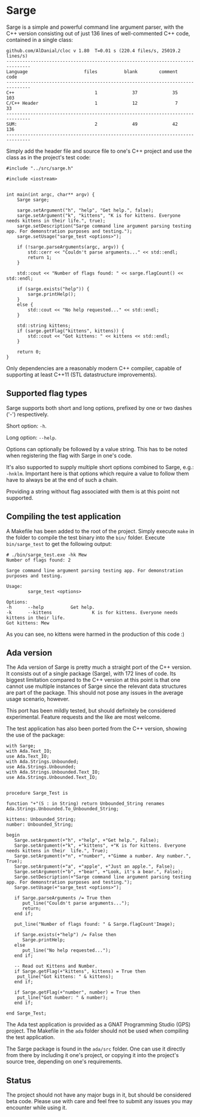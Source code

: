 # Sarge #

Sarge is a simple and powerful command line argument parser, with the C++ version consisting out of just 136 lines of well-commented C++ code, contained in a single class:


	github.com/AlDanial/cloc v 1.80  T=0.01 s (220.4 files/s, 25019.2 lines/s)
	-------------------------------------------------------------------------------
	Language                     files          blank        comment           code
	-------------------------------------------------------------------------------
	C++                              1             37             35            103
	C/C++ Header                     1             12              7             33
	-------------------------------------------------------------------------------
	SUM:                             2             49             42            136
	-------------------------------------------------------------------------------

 

Simply add the header file and source file to one's C++ project and use the class as in the project's test code:

    #include "../src/sarge.h"
	
	#include <iostream>
	
	
	int main(int argc, char** argv) {
		Sarge sarge;
		
		sarge.setArgument("h", "help", "Get help.", false);
		sarge.setArgument("k", "kittens", "K is for kittens. Everyone needs kittens in their life.", true);
		sarge.setDescription("Sarge command line argument parsing testing app. For demonstration purposes and testing.");
		sarge.setUsage("sarge_test <options>");
		
		if (!sarge.parseArguments(argc, argv)) {
			std::cerr << "Couldn't parse arguments..." << std::endl;
			return 1;
		}
		
		std::cout << "Number of flags found: " << sarge.flagCount() << std::endl;
		
		if (sarge.exists("help")) {
			sarge.printHelp();
		}
		else {
			std::cout << "No help requested..." << std::endl;
		}
		
		std::string kittens;
		if (sarge.getFlag("kittens", kittens)) {
			std::cout << "Got kittens: " << kittens << std::endl;
		}
		
		return 0;
	}

Only dependencies are a reasonably modern C++ compiler, capable of supporting at least C++11 (STL datastructure improvements).

## Supported flag types ##

Sarge supports both short and long options, prefixed by one or two dashes ('-') respectively.

Short option: `-h`.

Long option: `--help`.

Options can optionally be followed by a value string. This has to be noted when registering the flag with Sarge in one's code. 

It's also supported to supply multiple short options combined to Sarge, e.g.: `-hnklm`. Important here is that options which require a value to follow them have to always be at the end of such a chain.

Providing a string without flag associated with them is at this point not supported.

## Compiling the test application ##

A Makefile has been added to the root of the project. Simply execute `make` in the folder to compile the test binary into the `bin/` folder. Execute `bin/sarge_test` to get the following output:

	# ./bin/sarge_test.exe -hk Mew
	Number of flags found: 2
	
	Sarge command line argument parsing testing app. For demonstration purposes and testing.
	
	Usage:
	        sarge_test <options>
	
	Options:
	-h      --help          Get help.
	-k      --kittens               K is for kittens. Everyone needs kittens in their life.
	Got kittens: Mew

As you can see, no kittens were harmed in the production of this code :)

## Ada version

The Ada version of Sarge is pretty much a straight port of the C++ version. It consists out of a single package (Sarge), with 172 lines of code. Its biggest limitation compared to the C++ version at this point is that one cannot use multiple instances of Sarge since the relevant data structures are part of the package. This should not pose any issues in the average usage scenario, however.

This port has been mildly tested, but should definitely be considered experimental. Feature requests and the like are most welcome.

The test application has also been ported from the C++ version, showing the use of the package:

	with Sarge;
	with Ada.Text_IO;
	use Ada.Text_IO;
	with Ada.Strings.Unbounded;
	use Ada.Strings.Unbounded;
	with Ada.Strings.Unbounded.Text_IO;
	use Ada.Strings.Unbounded.Text_IO;


	procedure Sarge_Test is

	function "+"(S : in String) return Unbounded_String renames Ada.Strings.Unbounded.To_Unbounded_String;

	kittens: Unbounded_String;
	number: Unbounded_String;

	begin
	   Sarge.setArgument(+"h", +"help", +"Get help.", False);
	   Sarge.setArgument(+"k", +"kittens", +"K is for kittens. Everyone needs kittens in their 	life.", True);
	   Sarge.setArgument(+"n", +"number", +"Gimme a number. Any number.", True);
	   Sarge.setArgument(+"a", +"apple", +"Just an apple.", False);
	   Sarge.setArgument(+"b", +"bear", +"Look, it's a bear.", False);
	   Sarge.setDescription(+"Sarge command line argument parsing testing app. For demonstration purposes and testing.");
	   Sarge.setUsage(+"sarge_test <options>");

	   if Sarge.parseArguments /= True then
	      put_line("Couldn't parse arguments...");
	      return;
	   end if;

	   put_line("Number of flags found: " & Sarge.flagCount'Image);

	   if Sarge.exists(+"help") /= False then
	      Sarge.printHelp;
	   else
	      put_line("No help requested...");
	   end if;

	   -- Read out Kittens and Number.
	   if Sarge.getFlag(+"kittens", kittens) = True then
		put_line("Got kittens: " & kittens);
	   end if;

	   if Sarge.getFlag(+"number", number) = True then
		put_line("Got number: " & number);
	   end if;

	end Sarge_Test; 

The Ada test application is provided as a GNAT Programming Studio (GPS) project. The Makefile in the `ada` folder should not be used when compiling the test application. 

The Sarge package is found in the `ada/src` folder. One can use it directly from there by including it one's project, or copying it into the project's source tree, depending on one's requirements.

## Status ##

The project should not have any major bugs in it, but should be considered beta code. Please use with care and feel free to submit any issues you may encounter while using it.


